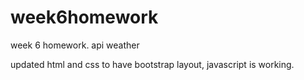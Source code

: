 # week6homework
week 6 homework. api weather

updated html and css to have bootstrap layout,
javascript is working. 
